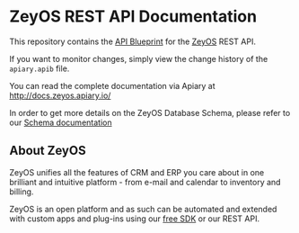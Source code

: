 ZeyOS REST API Documentation
============================

This repository contains the [API Blueprint](http://apiblueprint.org/) for the
[ZeyOS](https://www.zeyos.com) REST API.

If you want to monitor changes, simply view the change history of the `apiary.apib`
file.

You can read the complete documentation via Apiary at http://docs.zeyos.apiary.io/

In order to get more details on the ZeyOS Database Schema, please refer to our
[Schema documentation](http://schema.zeyos.com)


About ZeyOS
-----------

ZeyOS unifies all the features of CRM and ERP you care about in one brilliant and
intuitive platform - from e-mail and calendar to inventory and billing.

ZeyOS is an open platform and as such can be automated and extended with custom
apps and plug-ins using our [free SDK](https://www.zeyos.com/docs/sdk/) or our
REST API.
